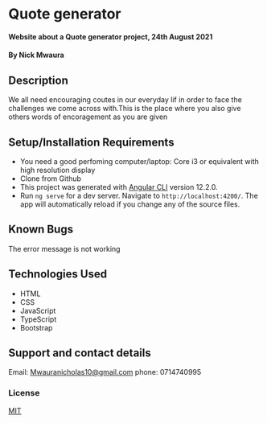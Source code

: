# Quote generator
#### Website about a Quote generator project, 24th August 2021
#### By Nick Mwaura
## Description
We all need encouraging coutes in our everyday lif in order to face the
challenges we come across with.This is the place where you also give others words of encoragement as you
are given
## Setup/Installation Requirements

* You need a good perfoming computer/laptop: Core i3 or equivalent with high resolution display
* Clone from Github
* This project was generated with [Angular CLI](https://github.com/angular/angular-cli) version 12.2.0.
* Run `ng serve` for a dev server. Navigate to `http://localhost:4200/`. The app will automatically reload if you change any of the source files.


## Known Bugs
The error message is not working
## Technologies Used

- HTML
- CSS
- JavaScript
- TypeScript
- Bootstrap
## Support and contact details
Email: Mwauranicholas10@gmail.com
phone: 0714740995
### License
[MIT](license.txt)


